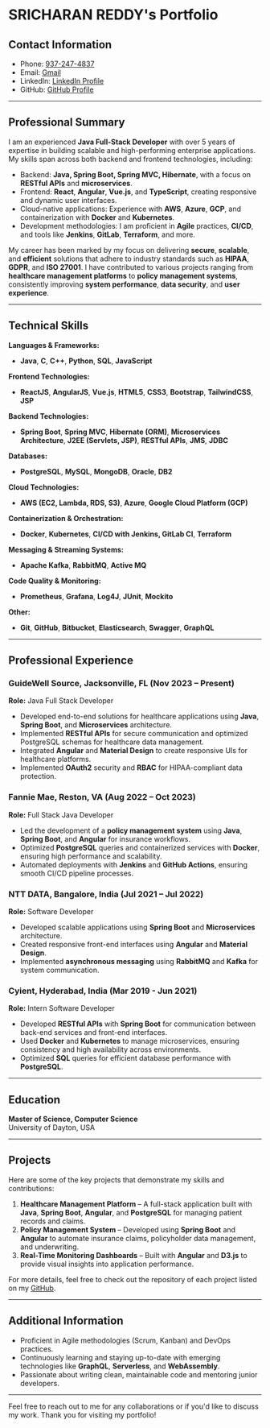 # SRICHARAN REDDY's Portfolio

## Contact Information

- Phone: [937-247-4837](tel:+19372474837)
- Email: [Gmail](mailto:your-sricharanreddybodamail@gmail.com)
- LinkedIn: [LinkedIn Profile](www.linkedin.com/in/sricharan-b-242786343)
- GitHub: [GitHub Profile](https://github.com/sricharan157)

---

## Professional Summary

I am an experienced **Java Full-Stack Developer** with over 5 years of expertise in building scalable and high-performing enterprise applications. My skills span across both backend and frontend technologies, including:

- Backend: **Java, Spring Boot, Spring MVC, Hibernate**, with a focus on **RESTful APIs** and **microservices**.
- Frontend: **React**, **Angular**, **Vue.js**, and **TypeScript**, creating responsive and dynamic user interfaces.
- Cloud-native applications: Experience with **AWS**, **Azure**, **GCP**, and containerization with **Docker** and **Kubernetes**.
- Development methodologies: I am proficient in **Agile** practices, **CI/CD**, and tools like **Jenkins**, **GitLab**, **Terraform**, and more.
  
My career has been marked by my focus on delivering **secure**, **scalable**, and **efficient** solutions that adhere to industry standards such as **HIPAA**, **GDPR**, and **ISO 27001**. I have contributed to various projects ranging from **healthcare management platforms** to **policy management systems**, consistently improving **system performance**, **data security**, and **user experience**.

---

## Technical Skills

**Languages & Frameworks:**  
- **Java**, **C**, **C++**, **Python**, **SQL**, **JavaScript**

**Frontend Technologies:**  
- **ReactJS**, **AngularJS**, **Vue.js**, **HTML5**, **CSS3**, **Bootstrap**, **TailwindCSS**, **JSP**

**Backend Technologies:**  
- **Spring Boot**, **Spring MVC**, **Hibernate (ORM)**, **Microservices Architecture**, **J2EE (Servlets, JSP)**, **RESTful APIs**, **JMS**, **JDBC**

**Databases:**  
- **PostgreSQL**, **MySQL**, **MongoDB**, **Oracle**, **DB2**

**Cloud Technologies:**  
- **AWS (EC2, Lambda, RDS, S3)**, **Azure**, **Google Cloud Platform (GCP)**

**Containerization & Orchestration:**  
- **Docker**, **Kubernetes**, **CI/CD with Jenkins, GitLab CI**, **Terraform**

**Messaging & Streaming Systems:**  
- **Apache Kafka**, **RabbitMQ**, **Active MQ**

**Code Quality & Monitoring:**  
- **Prometheus**, **Grafana**, **Log4J**, **JUnit**, **Mockito**

**Other:**  
- **Git**, **GitHub**, **Bitbucket**, **Elasticsearch**, **Swagger**, **GraphQL**

---

## Professional Experience

### GuideWell Source, Jacksonville, FL (Nov 2023 – Present)  
**Role:** Java Full Stack Developer

- Developed end-to-end solutions for healthcare applications using **Java**, **Spring Boot**, and **Microservices** architecture.
- Implemented **RESTful APIs** for secure communication and optimized PostgreSQL schemas for healthcare data management.
- Integrated **Angular** and **Material Design** to create responsive UIs for healthcare platforms.
- Implemented **OAuth2** security and **RBAC** for HIPAA-compliant data protection.

### Fannie Mae, Reston, VA (Aug 2022 – Oct 2023)  
**Role:** Full Stack Java Developer

- Led the development of a **policy management system** using **Java**, **Spring Boot**, and **Angular** for insurance workflows.
- Optimized **PostgreSQL** queries and containerized services with **Docker**, ensuring high performance and scalability.
- Automated deployments with **Jenkins** and **GitHub Actions**, ensuring smooth CI/CD pipeline processes.

### NTT DATA, Bangalore, India (Jul 2021 – Jul 2022)  
**Role:** Software Developer

- Developed scalable applications using **Spring Boot** and **Microservices** architecture.
- Created responsive front-end interfaces using **Angular** and **Material Design**.
- Implemented **asynchronous messaging** using **RabbitMQ** and **Kafka** for system communication.

### Cyient, Hyderabad, India (Mar 2019 - Jun 2021)  
**Role:** Intern Software Developer

- Developed **RESTful APIs** with **Spring Boot** for communication between back-end services and front-end interfaces.
- Used **Docker** and **Kubernetes** to manage microservices, ensuring consistency and high availability across environments.
- Optimized **SQL** queries for efficient database performance with **PostgreSQL**.

---

## Education

**Master of Science, Computer Science**  
University of Dayton, USA

---

## Projects

Here are some of the key projects that demonstrate my skills and contributions:

1. **Healthcare Management Platform** – A full-stack application built with **Java**, **Spring Boot**, **Angular**, and **PostgreSQL** for managing patient records and claims.
2. **Policy Management System** – Developed using **Spring Boot** and **Angular** to automate insurance claims, policyholder data management, and underwriting.
3. **Real-Time Monitoring Dashboards** – Built with **Angular** and **D3.js** to provide visual insights into application performance.

For more details, feel free to check out the repository of each project listed on my [GitHub](https://github.com/your-github).

---

## Additional Information

- Proficient in Agile methodologies (Scrum, Kanban) and DevOps practices.
- Continuously learning and staying up-to-date with emerging technologies like **GraphQL**, **Serverless**, and **WebAssembly**.
- Passionate about writing clean, maintainable code and mentoring junior developers.

---

Feel free to reach out to me for any collaborations or if you'd like to discuss my work. Thank you for visiting my portfolio!
